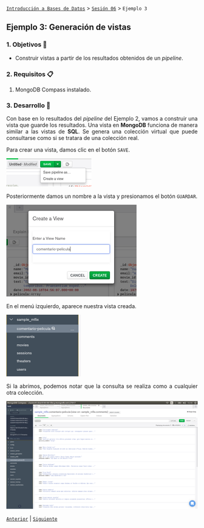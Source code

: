 [`Introducción a Bases de Datos`](../../Readme.md) > [`Sesión 06`](../Readme.md) > `Ejemplo 3`

## Ejemplo 3: Generación de vistas

<div style="text-align: justify;">

### 1. Objetivos :dart: 

- Construir vistas a partir de los resultados obtenidos de un *pipeline*.

### 2. Requisitos :clipboard:

1. MongoDB Compass instalado.

### 3. Desarrollo :rocket:

Con base en lo resultados del *pipeline* del Ejemplo 2, vamos a construir una vista que guarde los resultados. Una vista en __MongoDB__ funciona de manera similar a las vistas de __SQL__. Se genera una colección virtual que puede consultarse como si se tratara de una colección real.

Para crear una vista, damos clic en el botón `SAVE`.

![imagen](imagenes/s6e31.png)

Posteriormente damos un nombre a la vista y presionamos el botón `GUARDAR`.

![imagen](imagenes/s6e32.png)

En el menú izquierdo, aparece nuestra vista creada.

![imagen](imagenes/s6e33.png)

Si la abrimos, podemos notar que la consulta se realiza como a cualquier otra colección.

![imagen](imagenes/s6e34.png)

[`Anterior`](../Readme.md#generación-de-vistas) | [`Siguiente`](../Reto-03/Readme.md)   
